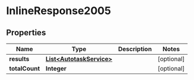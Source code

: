# InlineResponse2005

## Properties
Name | Type | Description | Notes
------------ | ------------- | ------------- | -------------
**results** | [**List&lt;AutotaskService&gt;**](AutotaskService.md) |  |  [optional]
**totalCount** | **Integer** |  |  [optional]
